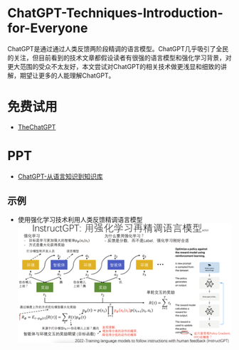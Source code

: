 # ChatGPT-Techniques-Introduction-for-Everyone
ChatGPT是通过通过人类反馈两阶段精调的语言模型。ChatGPT几乎吸引了全民的关注，但目前看到的技术文章都假设读者有很强的语言模型和强化学习背景，对更大范围的受众不太友好，本文尝试对ChatGPT的相关技术做更浅显和细致的讲解，期望让更多的人能理解ChatGPT。

# 免费试用
- [TheChatGPT](http://thechatgpt.top/#/)

# PPT
- [ChatGPT-从语言知识到知识库](./docs/ChatGPT-从语言知识到知识库.pdf)

## 示例
- 使用强化学习技术利用人类反馈精调语言模型
![](./figures/step2.png)
